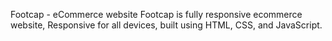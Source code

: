 Footcap - eCommerce website
Footcap is fully responsive ecommerce website,
Responsive for all devices, built using HTML, CSS, and JavaScript.
